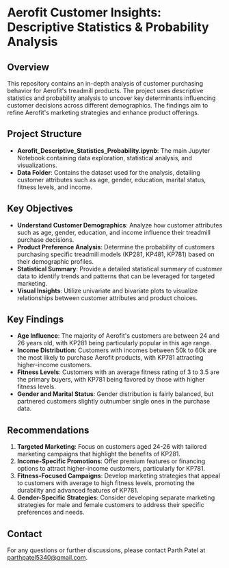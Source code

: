 # Aerofit Customer Insights: Descriptive Statistics & Probability Analysis

## Overview
This repository contains an in-depth analysis of customer purchasing behavior for Aerofit's treadmill products. The project uses descriptive statistics and probability analysis to uncover key determinants influencing customer decisions across different demographics. The findings aim to refine Aerofit's marketing strategies and enhance product offerings.

## Project Structure
- **Aerofit_Descriptive_Statistics_Probability.ipynb**: The main Jupyter Notebook containing data exploration, statistical analysis, and visualizations.
- **Data Folder**: Contains the dataset used for the analysis, detailing customer attributes such as age, gender, education, marital status, fitness levels, and income.

## Key Objectives
- **Understand Customer Demographics**: Analyze how customer attributes such as age, gender, education, and income influence their treadmill purchase decisions.
- **Product Preference Analysis**: Determine the probability of customers purchasing specific treadmill models (KP281, KP481, KP781) based on their demographic profiles.
- **Statistical Summary**: Provide a detailed statistical summary of customer data to identify trends and patterns that can be leveraged for targeted marketing.
- **Visual Insights**: Utilize univariate and bivariate plots to visualize relationships between customer attributes and product choices.

## Key Findings
- **Age Influence**: The majority of Aerofit's customers are between 24 and 26 years old, with KP281 being particularly popular in this age range.
- **Income Distribution**: Customers with incomes between 50k to 60k are the most likely to purchase Aerofit products, with KP781 attracting higher-income customers.
- **Fitness Levels**: Customers with an average fitness rating of 3 to 3.5 are the primary buyers, with KP781 being favored by those with higher fitness levels.
- **Gender and Marital Status**: Gender distribution is fairly balanced, but partnered customers slightly outnumber single ones in the purchase data.

## Recommendations
1. **Targeted Marketing**: Focus on customers aged 24-26 with tailored marketing campaigns that highlight the benefits of KP281.
2. **Income-Specific Promotions**: Offer premium features or financing options to attract higher-income customers, particularly for KP781.
3. **Fitness-Focused Campaigns**: Develop marketing strategies that appeal to customers with average to high fitness levels, promoting the durability and advanced features of KP781.
4. **Gender-Specific Strategies**: Consider developing separate marketing strategies for male and female customers to address their specific preferences and needs.

## Contact
For any questions or further discussions, please contact Parth Patel at parthpatel5340@gmail.com.
